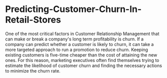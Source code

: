 # Predicting-Customer-Churn-In-Retail-Stores
One of the most critical factors in Customer Relationship Management that can make or break a company's long term profitability is churn. If a company can predict whether a customer is likely to churn, it can take a more targeted approach to run a promotion to reduce churn. Keeping existing customers is five-time cheaper than the cost of attaining the new ones. For this reason, marketing executives often find themselves trying to estimate the likelihood of customer churn and finding the necessary actions to minimize the churn rate.
